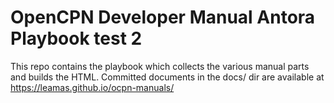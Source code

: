 # OpenCPN Developer Manual Antora Playbook test 2

This repo contains the playbook which collects the various manual
parts and builds the HTML. Committed documents in the docs/
dir are available at https://leamas.github.io/ocpn-manuals/
